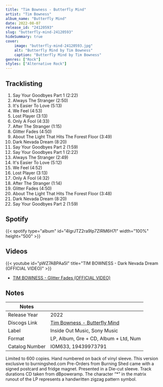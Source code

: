 ```yaml
---
title: "Tim Bowness - Butterfly Mind"
artist: "Tim Bowness"
album_name: "Butterfly Mind"
date: 2022-08-07
release_id: "24120593"
slug: "butterfly-mind-24120593"
hideSummary: true
cover:
    image: "butterfly-mind-24120593.jpg"
    alt: "Butterfly Mind by Tim Bowness"
    caption: "Butterfly Mind by Tim Bowness"
genres: ["Rock"]
styles: ["Alternative Rock"]
---
```

## Tracklisting
1. Say Your Goodbyes Part 1 (2:22)
2. Always The Stranger (2:50)
3. It's Easier To Love (5:13)
4. We Feel (4:53)
5. Lost Player (3:13)
6. Only A Fool (4:33)
7. After The Stranger (1:15)
8. Glitter Fades (4:50)
9. About The Light That Hits The Forest Floor (3:49)
10. Dark Nevada Dream (8:20)
11. Say Your Goodbyes Part 2 (1:59)
12. Say Your Goodbyes Part 1 (2:22)
13. Always The Stranger (2:49)
14. It's Easier To Love (5:12)
15. We Feel (4:52)
16. Lost Player (3:13)
17. Only A Fool (4:32)
18. After The Stranger (1:14)
19. Glitter Fades (4:50)
20. About The Light That Hits The Forest Floor (3:48)
21. Dark Nevada Dream (8:20)
22. Say Your Goodbyes Part 2 (1:59)
## Spotify
{{< spotify type="album" id="4IgrJTZ2ra9Ip7ZlRM6H7l" width="100%" height="500" >}}

## Videos
{{< youtube id="pWZ7ABPAa5I" title="TIM BOWNESS - Dark Nevada Dream (OFFICIAL VIDEO)" >}}
- [TIM BOWNESS - Glitter Fades (OFFICIAL VIDEO)](https://www.youtube.com/watch?v=3cwUBwOOloE)

## Notes
| Notes          |             |
| ---------------| ----------- |
| Release Year   | 2022 |
| Discogs Link   | [Tim Bowness - Butterfly Mind](https://www.discogs.com/release/24120593-Tim-Bowness-Butterfly-Mind) |
| Label          | Inside Out Music, Sony Music |
| Format         | LP, Album, Gre + CD, Album + Ltd, Num |
| Catalog Number | IOM633, 19439973791 |

Limited to 600 copies. Hand numbered on back of vinyl sleeve. This version exclusive to burningshed.com Pre-Orders from Burning Shed came with a signed postcard and fridge magnet.  Presented in a Die-cut sleeve. Track durations CD taken from dBpoweramp. The character “*” in the matrix runout of the LP represents a handwritten zigzag pattern symbol.
